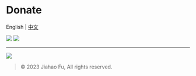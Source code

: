 # Donate
English | [中文](https://github.com/beixinti/beixinti/blob/main/docs/donate_zh_CN.md)

[![](https://img.shields.io/badge/WeChat-Pay-2aae67.svg?style=for-the-badge&logo=wechat&logoColor=white&labelColor=4CAF50&color=C8E6C9)](https://user-images.githubusercontent.com/95170151/193442239-c61de2ba-6795-4ad0-9952-edc75fc2027e.jpg)
[![](https://img.shields.io/badge/-AliPay-1578ff.svg?style=for-the-badge&logo=alipay&logoColor=white&labelColor=2196F3&color=BBDEFB)](https://qr.alipay.com/fkx19036u5u2jqclecxxd35)

---

[![](https://img.shields.io/badge/-PayPal-142C8E.svg?style=for-the-badge&logo=paypal&logoColor=white&labelColor=3F51B5&color=C5CAE9)](https://paypal.me/beixin)

> © 2023 Jiahao Fu, All rights reserved.  
